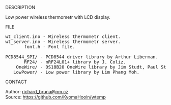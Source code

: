 
DESCRIPTION

Low power wireless thermometr with LCD display.

FILE

<pre>
wt_client.ino - Wireless thermometr client.
wt_server.ino - Wireless thermometr server.
       font.h - Font file.          

PCD8544_SPI/ - PCD8544 driver library by Arthur Liberman.
       RF24/ - nRF24L01+ library by J. Coliz.
    OneWire/ - DS18B20 OneWire library by Jim Studt, Paul Stoffregen & Co.
   LowPower/ - Low power library by Lim Phang Moh.
</pre>

CONTACT

Author: richard_bruna@nm.cz<br>
Source: https://github.com/KyomaHooin/wtemp

